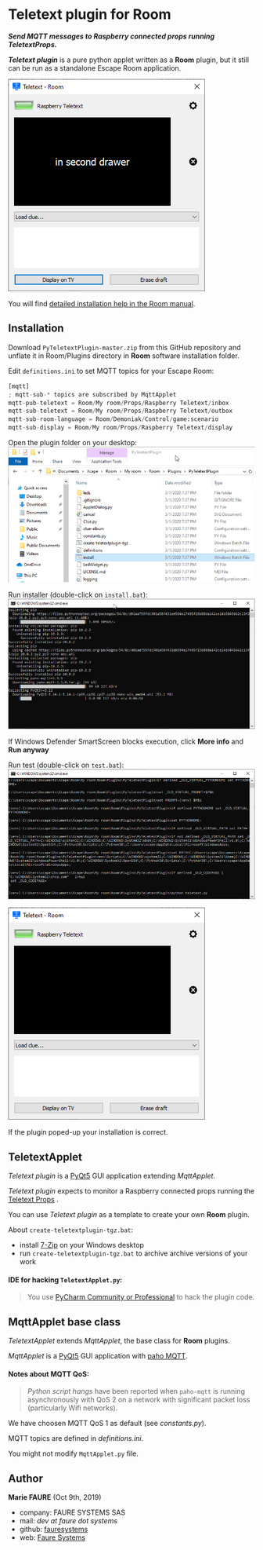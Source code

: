 ﻿# Teletext plugin for Room
***Send MQTT messages to Raspberry connected props running TeletextProps.***

***Teletext plugin*** is a pure python applet written as a **Room** plugin, but it still can be run as a standalone Escape Room application.

![](shot.png)

You will find <a href="https://xcape.io/public/documentation/en/room/AddapluginPyTeletextPlugin.html" target="_blank">detailed installation help in the Room manual</a>.


## Installation
Download `PyTeletextPlugin-master.zip` from this GitHub repository and unflate it in Room/Plugins directory in **Room** software installation folder.

Edit `definitions.ini` to set MQTT topics for your Escape Room:
```python
[mqtt]
; mqtt-sub-* topics are subscribed by MqttApplet
mqtt-pub-teletext = Room/My room/Props/Raspberry Teletext/inbox
mqtt-sub-teletext = Room/My room/Props/Raspberry Teletext/outbox
mqtt-sub-room-language = Room/Demoniak/Control/game:scenario
mqtt-sub-display = Room/My room/Props/Raspberry Teletext/display
``` 

Open the plugin folder on your desktop:
![](shot1.png)

Run installer (double-click on `install.bat`):
![](shot2.png)

If Windows Defender SmartScreen blocks execution, click **More info** and **Run anyway**

Run test (double-click on `test.bat`):
![](shot3.png)

![](shot4.png)

If the plugin poped-up your installation is correct.


## TeletextApplet
*Teletext plugin* is a <a href="https://wiki.python.org/moin/PyQt" target="_blank">PyQt5</a> GUI application extending *MqttApplet*.

*Teletext plugin* expects to monitor a Raspberry connected props running the [Teletext Props](https://github.com/fauresystems/TeletextProps) .

You can use *Teletext plugin* as a template  to create your own **Room** plugin.

About `create-teletextplugin-tgz.bat`:
* install <a href="https://www.7-zip.org/" target="_blank">7-Zip</a> on your Windows desktop
* run `create-teletextplugin-tgz.bat` to archive archive versions of your work 

#### IDE for hacking `TeletextApplet.py`:
> You use <a href="https://www.jetbrains.com/pycharm/" target="_blank">PyCharm Community or Professional</a> to hack the plugin code.


## MqttApplet base class
*TeletextApplet* extends *MqttApplet*, the base class for **Room** plugins.
 
*MqttApplet* is a <a href="https://wiki.python.org/moin/PyQt" target="_blank">PyQt5</a> GUI application with <a href="https://www.eclipse.org/paho/" target="_blank">paho MQTT</a>.

#### Notes about MQTT QoS:
>*Python script hangs* have been reported when `paho-mqtt` is running asynchronously with QoS 2 on a network with significant packet loss (particularly Wifi networks).

We have choosen MQTT QoS 1 as default (see *constants.py*).

MQTT topics are defined in *definitions.ini*.

You might not modify `MqttApplet.py` file.


## Author

**Marie FAURE** (Oct 9th, 2019)
* company: FAURE SYSTEMS SAS
* mail: *dev at faure dot systems*
* github: <a href="https://github.com/fauresystems?tab=repositories" target="_blank">fauresystems</a>
* web: <a href="https://faure.systems/" target="_blank">Faure Systems</a>